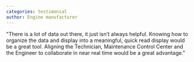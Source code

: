 ```yaml
---
categories: testimonial
author: Engine manufacturer
---
```

"There is a lot of data out there, it just isn’t always helpful.  Knowing how to organize the data and display into a meaningful, quick read display would be a great tool.    Aligning the Technician, Maintenance Control Center and the Engineer to collaborate in near real time would be a great advantage."